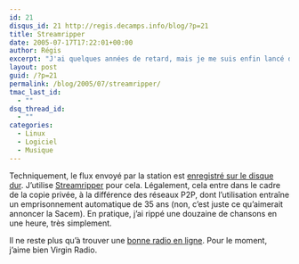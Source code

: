 ```yaml
---
id: 21
disqus_id: 21 http://regis.decamps.info/blog/?p=21
title: Streamripper
date: 2005-07-17T17:22:01+00:00
author: Régis
excerpt: "J'ai quelques années de retard, mais je me suis enfin lancé dans le rippage de station radio."
layout: post
guid: /?p=21
permalink: /blog/2005/07/streamripper/
tmac_last_id:
  - ""
dsq_thread_id:
  - ""
categories:
  - Linux
  - Logiciel
  - Musique
---
```

Techniquement, le flux envoyé par la station est [enregistré sur le disque dur](http://regis.decamps.free.fr/mediawiki/index.php?title=Ripper_une_radio_en_ligne). J’utilise [Streamripper](http://streamripper.sourceforge.net/) pour cela. Légalement, cela entre dans le cadre de la copie privée, à la différence des réseaux P2P, dont l’utilisation entraîne un emprisonnement automatique de 35 ans (non, c’est juste ce qu’aimerait annoncer la Sacem). En pratique, j’ai rippé une douzaine de chansons en une heure, très simplement. 

Il ne reste plus qu’à trouver une [bonne radio en ligne](http://regis.decamps.free.fr/mediawiki/index.php?title=Radios_en_ligne). Pour le moment, j’aime bien Virgin Radio.
